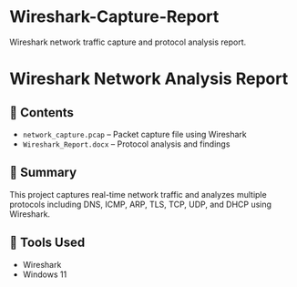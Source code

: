 # Wireshark-Capture-Report
Wireshark network traffic capture and protocol analysis report.
# Wireshark Network Analysis Report

## 📁 Contents
- `network_capture.pcap` – Packet capture file using Wireshark
- `Wireshark_Report.docx` – Protocol analysis and findings

## 📌 Summary
This project captures real-time network traffic and analyzes multiple protocols including DNS, ICMP, ARP, TLS, TCP, UDP, and DHCP using Wireshark.

## 🧪 Tools Used
- Wireshark
- Windows 11


